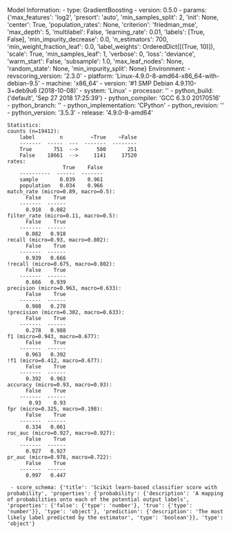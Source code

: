 Model Information:
	 - type: GradientBoosting
	 - version: 0.5.0
	 - params: {'max_features': 'log2', 'presort': 'auto', 'min_samples_split': 2, 'init': None, 'center': True, 'population_rates': None, 'criterion': 'friedman_mse', 'max_depth': 5, 'multilabel': False, 'learning_rate': 0.01, 'labels': [True, False], 'min_impurity_decrease': 0.0, 'n_estimators': 700, 'min_weight_fraction_leaf': 0.0, 'label_weights': OrderedDict([(True, 10)]), 'scale': True, 'min_samples_leaf': 1, 'verbose': 0, 'loss': 'deviance', 'warm_start': False, 'subsample': 1.0, 'max_leaf_nodes': None, 'random_state': None, 'min_impurity_split': None}
	Environment:
	 - revscoring_version: '2.3.0'
	 - platform: 'Linux-4.9.0-8-amd64-x86_64-with-debian-9.5'
	 - machine: 'x86_64'
	 - version: '#1 SMP Debian 4.9.110-3+deb9u6 (2018-10-08)'
	 - system: 'Linux'
	 - processor: ''
	 - python_build: ('default', 'Sep 27 2018 17:25:39')
	 - python_compiler: 'GCC 6.3.0 20170516'
	 - python_branch: ''
	 - python_implementation: 'CPython'
	 - python_revision: ''
	 - python_version: '3.5.3'
	 - release: '4.9.0-8-amd64'
	
	Statistics:
	counts (n=19412):
		label        n         ~True    ~False
		-------  -----  ---  -------  --------
		True       751  -->      500       251
		False    18661  -->     1141     17520
	rates:
		              True    False
		----------  ------  -------
		sample       0.039    0.961
		population   0.034    0.966
	match_rate (micro=0.89, macro=0.5):
		  False    True
		-------  ------
		  0.918   0.082
	filter_rate (micro=0.11, macro=0.5):
		  False    True
		-------  ------
		  0.082   0.918
	recall (micro=0.93, macro=0.802):
		  False    True
		-------  ------
		  0.939   0.666
	!recall (micro=0.675, macro=0.802):
		  False    True
		-------  ------
		  0.666   0.939
	precision (micro=0.963, macro=0.633):
		  False    True
		-------  ------
		  0.988   0.278
	!precision (micro=0.302, macro=0.633):
		  False    True
		-------  ------
		  0.278   0.988
	f1 (micro=0.943, macro=0.677):
		  False    True
		-------  ------
		  0.963   0.392
	!f1 (micro=0.412, macro=0.677):
		  False    True
		-------  ------
		  0.392   0.963
	accuracy (micro=0.93, macro=0.93):
		  False    True
		-------  ------
		   0.93    0.93
	fpr (micro=0.325, macro=0.198):
		  False    True
		-------  ------
		  0.334   0.061
	roc_auc (micro=0.927, macro=0.927):
		  False    True
		-------  ------
		  0.927   0.927
	pr_auc (micro=0.978, macro=0.722):
		  False    True
		-------  ------
		  0.997   0.447
	
	 - score_schema: {'title': 'Scikit learn-based classifier score with probability', 'properties': {'probability': {'description': 'A mapping of probabilities onto each of the potential output labels', 'properties': {'false': {'type': 'number'}, 'true': {'type': 'number'}}, 'type': 'object'}, 'prediction': {'description': 'The most likely label predicted by the estimator', 'type': 'boolean'}}, 'type': 'object'}

